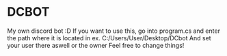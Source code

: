 # DCBOT
My own discord bot :D
If you want to use this, go into program.cs and enter the path where it is located in
ex. C:/Users/User/Desktop/DCbot
And set your user there aswell or the owner
Feel free to change things!
